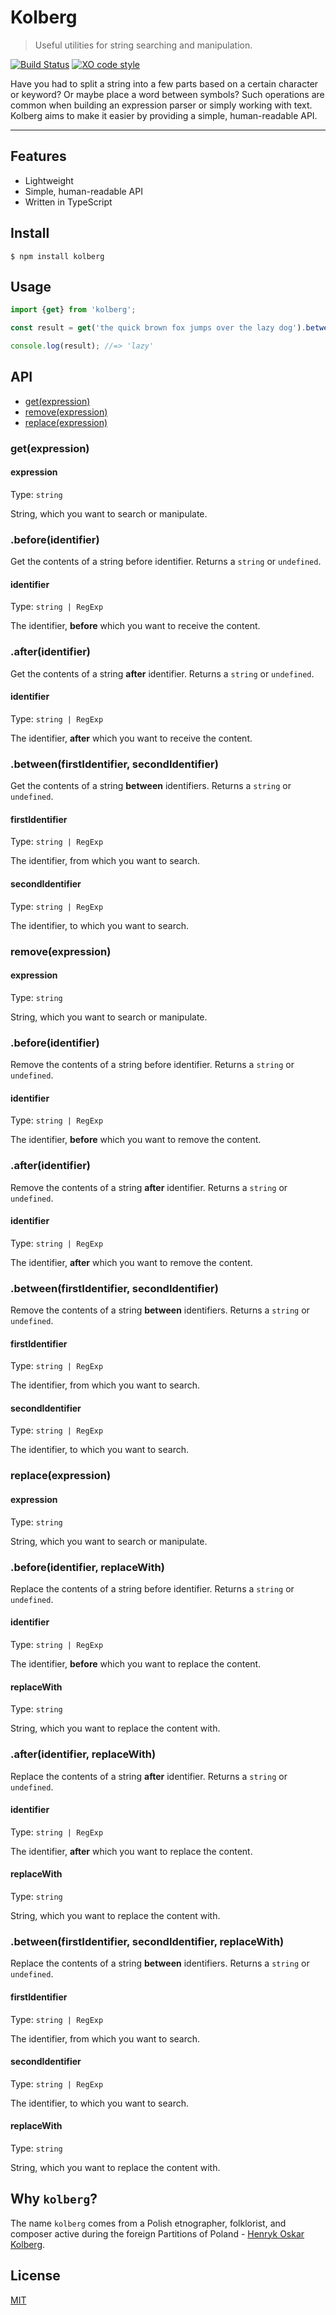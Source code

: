 # Kolberg

> Useful utilities for string searching and manipulation.

[![Build Status](https://travis-ci.com/xxczaki/kolberg.svg?branch=master)](https://travis-ci.com/xxczaki/kolberg)
[![XO code style](https://img.shields.io/badge/code_style-XO-5ed9c7.svg)](https://github.com/xojs/xo)

Have you had to split a string into a few parts based on a certain character or keyword? Or maybe place a word between symbols? Such operations are common when building an expression parser or simply working with text. Kolberg aims to make it easier by providing a simple, human-readable API.

---

## Features

- Lightweight
- Simple, human-readable API
- Written in TypeScript

## Install

```
$ npm install kolberg
```

## Usage

```js
import {get} from 'kolberg';

const result = get('the quick brown fox jumps over the lazy dog').between('the', 'dog')?.trim();

console.log(result); //=> 'lazy'
```

## API

- [get(expression)](#getexpression)
- [remove(expression)](#removeexpression)
- [replace(expression)](#replaceexpression)

### get(expression)

#### expression

Type: `string`

String, which you want to search or manipulate.

### .before(identifier)

Get the contents of a string before identifier. Returns a `string` or `undefined`.

#### identifier

Type: `string | RegExp`

The identifier, **before** which you want to receive the content.

### .after(identifier)

Get the contents of a string **after** identifier. Returns a `string` or `undefined`.

#### identifier

Type: `string | RegExp`

The identifier, **after** which you want to receive the content.

### .between(firstIdentifier, secondIdentifier)

Get the contents of a string **between** identifiers. Returns a `string` or `undefined`.

#### firstIdentifier

Type: `string | RegExp`

The identifier, from which you want to search.

#### secondIdentifier

Type: `string | RegExp`

The identifier, to which you want to search.

### remove(expression)

#### expression

Type: `string`

String, which you want to search or manipulate.

### .before(identifier)

Remove the contents of a string before identifier. Returns a `string` or `undefined`.

#### identifier

Type: `string | RegExp`

The identifier, **before** which you want to remove the content.

### .after(identifier)

Remove the contents of a string **after** identifier. Returns a `string` or `undefined`.

#### identifier

Type: `string | RegExp`

The identifier, **after** which you want to remove the content.

### .between(firstIdentifier, secondIdentifier)

Remove the contents of a string **between** identifiers. Returns a `string` or `undefined`.

#### firstIdentifier

Type: `string | RegExp`

The identifier, from which you want to search.

#### secondIdentifier

Type: `string | RegExp`

The identifier, to which you want to search.

### replace(expression)

#### expression

Type: `string`

String, which you want to search or manipulate.

### .before(identifier, replaceWith)

Replace the contents of a string before identifier. Returns a `string` or `undefined`.

#### identifier

Type: `string | RegExp`

The identifier, **before** which you want to replace the content.

#### replaceWith

Type: `string`

String, which you want to replace the content with.

### .after(identifier, replaceWith)

Replace the contents of a string **after** identifier. Returns a `string` or `undefined`.

#### identifier

Type: `string | RegExp`

The identifier, **after** which you want to replace the content.

#### replaceWith

Type: `string`

String, which you want to replace the content with.

### .between(firstIdentifier, secondIdentifier, replaceWith)

Replace the contents of a string **between** identifiers. Returns a `string` or `undefined`.

#### firstIdentifier

Type: `string | RegExp`

The identifier, from which you want to search.

#### secondIdentifier

Type: `string | RegExp`

The identifier, to which you want to search.

#### replaceWith

Type: `string`

String, which you want to replace the content with.

## Why `kolberg`?

The name `kolberg` comes from a Polish etnographer, folklorist, and composer active during the foreign Partitions of Poland - [Henryk Oskar Kolberg](https://en.wikipedia.org/wiki/Oskar_Kolberg).

## License

[MIT](https://opensource.org/licenses/MIT)
